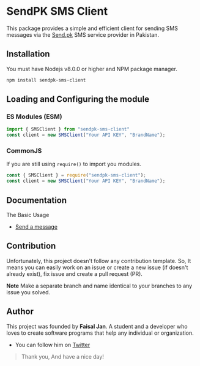 # SendPK SMS Client
This package provides a simple and efficient client for sending SMS messages via the [Send.pk](https://sendpk.com/) SMS service provider in Pakistan.

## Installation
You must have Nodejs v8.0.0 or higher and NPM package manager.
```sh
npm install sendpk-sms-client
```

## Loading and Configuring the module
### ES Modules (ESM)

```js
import { SMSClient } from "sendpk-sms-client"
const client = new SMSClient("Your API KEY", "BrandName");
```
### CommonJS
If you are still using `require()` to import you modules.

```js
const { SMSClient } = require("sendpk-sms-client");
const client = new SMSClient("Your API KEY", "BrandName");
```

## Documentation
The Basic Usage
* [Send a message](/docs/basic_usage.md#send-a-message)

## Contribution
Unfortunately, this project doesn't follow any contribution template. So, It means you can easily work on an issue or create a new issue (if doesn't already exist), fix issue and create a pull request (PR).

**Note**
Make a separate branch and name identical to your branches to any issue you solved.

## Author
This project was founded by **Faisal Jan**. A student and a developer who loves to create software programs that help any individual or organization.
* You can follow him on [Twitter](https://twitter.com/justFaisaljan)

> Thank you, And have a nice day!
